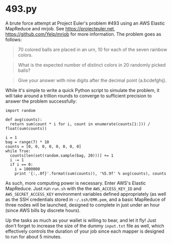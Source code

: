# 493.py
A brute force attempt at Project Euler's problem #493 using an AWS Elastic MapReduce and mrjob. See https://projecteuler.net, https://github.com/Yelp/mrjob for more information. The problem goes as follows:

> 70 colored balls are placed in an urn, 10 for each of the seven rainbow colors.

> What is the expected number of distinct colors in 20 randomly picked balls?

> Give your answer with nine digits after the decimal point (a.bcdefghij).

While it's simple to write a quick Python script to simulate the problem, it will take around a trillion rounds to converge to sufficient precision to answer the problem successfully:

    import random
    
    def avg(counts):
      return sum(count * i for i, count in enumerate(counts[1:])) / float(sum(counts))
    
    i = 1
    bag = range(7) * 10
    counts = [0, 0, 0, 0, 0, 0, 0, 0]
    while True:
      counts[len(set(random.sample(bag, 20)))] += 1
      i -= 1
      if i == 0: 
        i = 1000000
        print '{:,.0f}'.format(sum(counts)), '%5.9f' % avg(counts), counts

As such, more computing power is necessary. Enter AWS's Elastic MapReduce. Just run `run.sh` with the the `AWS_ACCESS_KEY_ID` and `AWS_SECRET_ACCESS_KEY` environment variables defined appropriately (as well as the SSH credentials stored in `~/.ssh/EMR.pem`, and a basic MapReduce of three nodes will be launched, designed to complete in just under an hour (since AWS bills by discrete hours).

Up the tasks as much as your wallet is willing to bear, and let it fly! Just don't forget to increase the size of the dummy `input.txt` file as well, which effectively controls the duration of your job since each mapper is designed to run for about 5 minutes.
